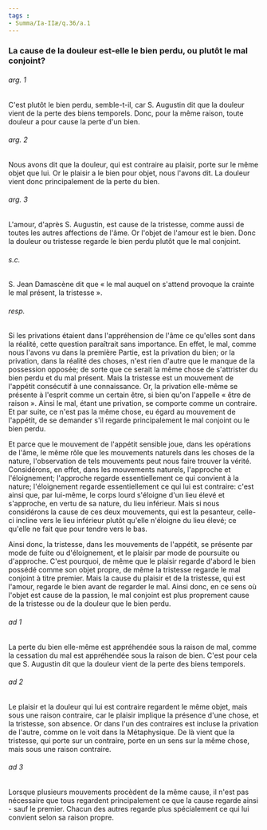 ```yaml
---
tags : 
- Summa/Ia-IIæ/q.36/a.1
---
```


### La cause de la douleur est-elle le bien perdu, ou plutôt le mal conjoint?

###### arg. 1
C'est plutôt le bien perdu, semble-t-il, car S. Augustin dit que la douleur vient de la perte des biens temporels. Donc, pour la même raison, toute douleur a pour cause la perte d'un bien. 

###### arg. 2
Nous avons dit que la douleur, qui est contraire au plaisir, porte sur le même objet que lui. Or le plaisir a le bien pour objet, nous l'avons dit. La douleur vient donc principalement de la perte du bien. 

###### arg. 3
L'amour, d'après S. Augustin, est cause de la tristesse, comme aussi de toutes les autres affections de l'âme. Or l'objet de l'amour est le bien. Donc la douleur ou tristesse regarde le bien perdu plutôt que le mal conjoint. 

###### s.c.
S. Jean Damascène dit que « le mal auquel on s'attend provoque la crainte le mal présent, la tristesse ». 

###### resp.
Si les privations étaient dans l'appréhension de l'âme ce qu'elles sont dans la réalité, cette question paraîtrait sans importance. En effet, le mal, comme nous l'avons vu dans la première Partie, est la privation du bien; or la privation, dans la réalité des choses, n'est rien d'autre que le manque de la possession opposée; de sorte que ce serait la même chose de s'attrister du bien perdu et du mal présent. Mais la tristesse est un mouvement de l'appétit consécutif à une connaissance. Or, la privation elle-même se présente à l'esprit comme un certain être, si bien qu'on l'appelle « être de raison ». Ainsi le mal, étant une privation, se comporte comme un contraire. Et par suite, ce n'est pas la même chose, eu égard au mouvement de l'appétit, de se demander s'il regarde principalement le mal conjoint ou le bien perdu. 

Et parce que le mouvement de l'appétit sensible joue, dans les opérations de l'âme, le même rôle que les mouvements naturels dans les choses de la nature, l'observation de tels mouvements peut nous faire trouver la vérité. Considérons, en effet, dans les mouvements naturels, l'approche et l'éloignement; l'approche regarde essentiellement ce qui convient à la nature; l'éloignement regarde essentiellement ce qui lui est contraire: c'est ainsi que, par lui-même, le corps lourd s'éloigne d'un lieu élevé et s'approche, en vertu de sa nature, du lieu inférieur. Mais si nous considérons la cause de ces deux mouvements, qui est la pesanteur, celle-ci incline vers le lieu inférieur plutôt qu'elle n'éloigne du lieu élevé; ce qu'elle ne fait que pour tendre vers le bas. 

Ainsi donc, la tristesse, dans les mouvements de l'appétit, se présente par mode de fuite ou d'éloignement, et le plaisir par mode de poursuite ou d'approche. C'est pourquoi, de même que le plaisir regarde d'abord le bien possédé comme son objet propre, de même la tristesse regarde le mal conjoint à titre premier. Mais la cause du plaisir et de la tristesse, qui est l'amour, regarde le bien avant de regarder le mal. Ainsi donc, en ce sens où l'objet est cause de la passion, le mal conjoint est plus proprement cause de la tristesse ou de la douleur que le bien perdu. 

###### ad 1
La perte du bien elle-même est appréhendée sous la raison de mal, comme la cessation du mal est appréhendée sous la raison de bien. C'est pour cela que S. Augustin dit que la douleur vient de la perte des biens temporels. 

###### ad 2
Le plaisir et la douleur qui lui est contraire regardent le même objet, mais sous une raison contraire, car le plaisir implique la présence d'une chose, et la tristesse, son absence. Or dans l'un des contraires est incluse la privation de l'autre, comme on le voit dans la Métaphysique. De là vient que la tristesse, qui porte sur un contraire, porte en un sens sur la même chose, mais sous une raison contraire. 

###### ad 3
Lorsque plusieurs mouvements procèdent de la même cause, il n'est pas nécessaire que tous regardent principalement ce que la cause regarde ainsi - sauf le premier. Chacun des autres regarde plus spécialement ce qui lui convient selon sa raison propre. 

